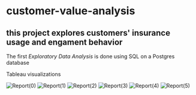 # customer-value-analysis

## this project explores customers' insurance usage and engament behavior 

The first *Exploratory Data Analysis* is done using SQL on a Postgres database

Tableau visualizations

![Report(0)](https://user-images.githubusercontent.com/109861849/203283329-b89f7d2c-1b21-4646-934c-e96bb1a6e5a9.png)
![Report(1)](https://user-images.githubusercontent.com/109861849/203283350-4943fbbc-2376-4ec7-a9d5-bc685ba142d0.png)
![Report(2)](https://user-images.githubusercontent.com/109861849/203283363-fb84b301-0a04-4ca1-9912-72904c75f3bd.png)
![Report(3)](https://user-images.githubusercontent.com/109861849/203283368-b66dd404-a2a3-4f70-baa0-7edaa28f284d.png)
![Report(4)](https://user-images.githubusercontent.com/109861849/203283374-7ca7aa29-2252-4e63-91c0-a4ce3d7ea9be.png)
![Report(5)](https://user-images.githubusercontent.com/109861849/203283378-94b13440-4882-4f68-b172-77567ecd1bb4.png)
